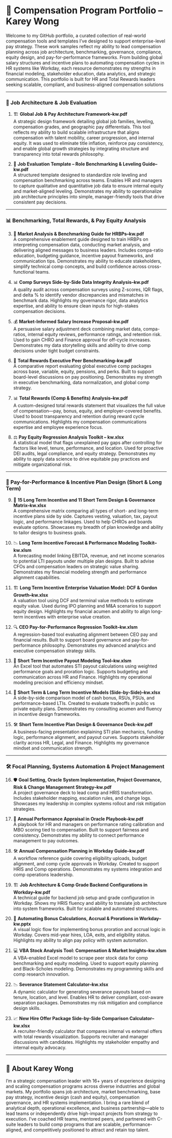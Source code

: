# 🧾 Compensation Program Portfolio – Karey Wong

Welcome to my GitHub portfolio, a curated collection of real-world compensation tools and templates I’ve designed to support enterprise-level pay strategy. These work samples reflect my ability to lead compensation planning across job architecture, benchmarking, governance, compliance, equity design, and pay-for-performance frameworks. From building global salary structures and incentive plans to automating compensation cycles in HR systems like Workday, each resource demonstrates my strengths in financial modeling, stakeholder education, data analytics, and strategic communication. This portfolio is built for HR and Total Rewards leaders seeking scalable, compliant, and business-aligned compensation solutions

---

### 🧭 Job Architecture & Job Evaluation

1. 🏗️ **Global Job & Pay Architecture Framework–kw.pdf**  
   A strategic design framework detailing global job families, leveling, compensation grades, and geographic pay differentials. This tool reflects my ability to build scalable infrastructure that aligns compensation with talent mobility, career progression, and internal equity. It was used to eliminate title inflation, reinforce pay consistency, and enable global growth strategies by integrating structure and transparency into total rewards philosophy.

2. 📝 **Job Evaluation Template – Role Benchmarking & Leveling Guide–kw.pdf**  
   A structured template designed to standardize role leveling and compensation benchmarking across teams. Enables HR and managers to capture qualitative and quantitative job data to ensure internal equity and market-aligned leveling. Demonstrates my ability to operationalize job architecture principles into simple, manager-friendly tools that drive consistent pay decisions.

---

### 📊 Benchmarking, Total Rewards, & Pay Equity Analysis

3. 📘 **Market Analysis & Benchmarking Guide for HRBPs–kw.pdf**  
   A comprehensive enablement guide designed to train HRBPs on interpreting compensation data, conducting market analysis, and delivering aligned messages to business leaders. Includes compa-ratio education, budgeting guidance, incentive payout frameworks, and communication tips. Demonstrates my ability to educate stakeholders, simplify technical comp concepts, and build confidence across cross-functional teams.

4. 📊 **Comp Surveys Side-by-Side Data Integrity Analysis–kw.pdf**  
   A quality audit across compensation surveys using Z-scores, IQR flags, and delta % to identify vendor discrepancies and mismatches in benchmark data. Highlights my governance rigor, data analytics expertise, and ability to ensure clean inputs for high-stakes compensation decisions.

5. 💰 **Market-Informed Salary Increase Proposal–kw.pdf**  
   A persuasive salary adjustment deck combining market data, compa-ratios, internal equity reviews, performance ratings, and retention risk. Used to gain CHRO and Finance approval for off-cycle increases. Demonstrates my data storytelling skills and ability to drive comp decisions under tight budget constraints.

6. 🏢 **Total Rewards Executive Peer Benchmarking–kw.pdf**  
   A comparative report evaluating global executive comp packages across base, variable, equity, pensions, and perks. Built to support board-level discussions on pay positioning. Demonstrates my strength in executive benchmarking, data normalization, and global comp strategy.

7. 📊 **Total Rewards (Comp & Benefits) Analysis–kw.pdf**  
   A custom-designed total rewards statement that visualizes the full value of compensation—pay, bonus, equity, and employer-covered benefits. Used to boost transparency and retention during reward cycle communications. Highlights my compensation communications expertise and employee experience focus.

8. ⚖️ **Pay Equity Regression Analysis Toolkit – kw.xlsx**  
   A statistical model that flags unexplained pay gaps after controlling for factors like level, tenure, performance, and location. Used for proactive DEI audits, legal compliance, and equity strategy. Demonstrates my ability to apply data science to drive equitable pay practices and mitigate organizational risk.

---

### 💼 Pay-for-Performance & Incentive Plan Design (Short & Long Term)

9. 🧠 **15 Long Term Incentive and 11 Short Term Design & Governance Matrix–kw.xlsx**  
   A comprehensive matrix comparing all types of short- and long-term incentive plans side by side. Captures vesting, valuation, tax, payout logic, and performance linkages. Used to help CHROs and boards evaluate options. Showcases my breadth of plan knowledge and ability to tailor designs to business goals.

10. 📉 **Long Term Incentive Forecast & Performance Modeling Toolkit–kw.xlsm**  
    A forecasting model linking EBITDA, revenue, and net income scenarios to potential LTI payouts under multiple plan designs. Built to advise CFOs and compensation leaders on strategic value sharing. Demonstrates my financial modeling strength and performance alignment capabilities.

11. 🏗️ **Long Term Incentive Enterprise Valuation Model: DCF & Gordon Growth–kw.xlsx**  
    A valuation tool using DCF and terminal value methods to estimate equity value. Used during IPO planning and M&A scenarios to support equity design. Highlights my financial acumen and ability to align long-term incentives with enterprise value creation.

12. 🔍 **CEO Pay-for-Performance Regression Toolkit–kw.xlsm**  
    A regression-based tool evaluating alignment between CEO pay and financial results. Built to support board governance and pay-for-performance philosophy. Demonstrates my advanced analytics and executive compensation strategy skills.

13. 🧮 **Short Term Incentive Payout Modeling Tool–kw.xlsm**  
    An Excel tool that automates STI payout calculations using weighted performance goals and proration logic. Supports budgeting and communication across HR and Finance. Highlights my operational modeling precision and efficiency mindset.

14. 🧠 **Short Term & Long Term Incentive Models (Side-by-Side)–kw.xlsx**  
    A side-by-side comparison model of cash bonus, RSUs, PSUs, and performance-based LTIs. Created to evaluate tradeoffs in public vs private equity plans. Demonstrates my consulting acumen and fluency in incentive design frameworks.

15. 🛠️ **Short Term Incentive Plan Design & Governance Deck–kw.pdf**  
    A business-facing presentation explaining STI plan mechanics, funding logic, performance alignment, and payout curves. Supports stakeholder clarity across HR, Legal, and Finance. Highlights my governance mindset and communication strength.

---

### 🛠️ Focal Planning, Systems Automation & Project Management

16. 🛡️ **Goal Setting, Oracle System Implementation, Project Governance, Risk & Change Management Strategy–kw.pdf**  
    A project governance deck to lead comp and HRIS transformation. Includes stakeholder mapping, escalation rules, and change logs. Showcases my leadership in complex systems rollout and risk mitigation strategies.

17. 📘 **Annual Performance Appraisal in Oracle Playbook–kw.pdf**  
    A playbook for HR and managers on performance rating calibration and MBO scoring tied to compensation. Built to support fairness and consistency. Demonstrates my ability to connect performance management to pay outcomes.

18. 🛠️ **Annual Compensation Planning in Workday Guide–kw.pdf**  
    A workflow reference guide covering eligibility uploads, budget alignment, and comp cycle approvals in Workday. Created to support HRIS and Comp operations. Demonstrates my systems integration and comp operations leadership.

19. 🏗️ **Job Architecture & Comp Grade Backend Configurations in Workday–kw.pdf**  
    A technical guide for backend job setup and grade configuration in Workday. Shows my HRIS fluency and ability to translate job architecture into system frameworks. Built for scalable and automated structures.

20. 🧩 **Automating Bonus Calculations, Accrual & Prorations in Workday–kw.pptx**  
    A visual logic flow for implementing bonus proration and accrual logic in Workday. Covers mid-year hires, LOA, exits, and eligibility status. Highlights my ability to align pay policy with system automation.

21. 💻 **VBA Stock Analysis Tool: Compensation & Market Insights–kw.xlsm**  
    A VBA-enabled Excel model to scrape peer stock data for comp benchmarking and equity modeling. Used to support equity planning and Black-Scholes modeling. Demonstrates my programming skills and comp research innovation.

22. 📉 **Severance Statement Calculator–kw.xlsx**  
    A dynamic calculator for generating severance payouts based on tenure, location, and level. Enables HR to deliver compliant, cost-aware separation packages. Demonstrates my risk mitigation and compliance design skills.

23. 📈 **New Hire Offer Package Side-by-Side Comparison Calculator–kw.xlsx**  
    A recruiter-friendly calculator that compares internal vs external offers with total rewards visualization. Supports recruiter and manager discussions with candidates. Highlights my stakeholder empathy and internal equity advocacy.

---

## 👤 About Karey Wong

I’m a strategic compensation leader with 16+ years of experience designing and scaling compensation programs across diverse industries and global markets. My portfolio spans job architecture, market benchmarking, base pay strategy, incentive design (cash and equity), compensation governance, and HR systems implementation. I bring a rare blend of analytical depth, operational excellence, and business partnership—able to lead teams or independently drive high-impact projects from strategy to execution. I’ve coached HR teams, mentored peers, and partnered with C-suite leaders to build comp programs that are scalable, performance-aligned, and competitively positioned to attract and retain top talent.
